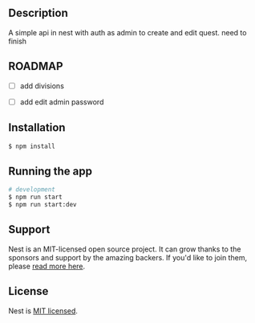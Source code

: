 
## Description

A simple api in nest with auth as admin to create and edit quest. need to finish

## ROADMAP
- [ ] add divisions
- [ ] add edit admin password


## Installation

```bash
$ npm install
```

## Running the app

```bash
# development
$ npm run start
$ npm run start:dev
```

## Support

Nest is an MIT-licensed open source project. It can grow thanks to the sponsors and support by the amazing backers. If you'd like to join them, please [read more here](https://docs.nestjs.com/support).

## License

Nest is [MIT licensed](LICENSE).
